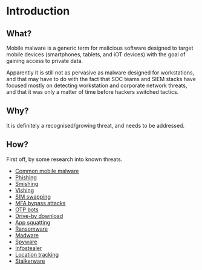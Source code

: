 # Introduction

## What?

Mobile malware is a generic term for malicious software designed to target mobile devices (smartphones, tablets, and iOT devices) with the goal of gaining access to private data.

Apparently it is still not as pervasive as malware designed for workstations, and that may have to do with the fact that SOC teams and SIEM stacks have focused mostly on detecting workstation and corporate network threats, and that it was only a matter of time before hackers switched tactics.

## Why?

It is definitely a recognised/growing threat, and needs to be addressed. 

## How?

First off, by some research into known threats.

* [Common mobile malware](malware.md)
* [Phishing](../general/phishing.md)
* [Smishing](smishing.md)
* [Vishing](vishing.md)
* [SIM swapping](swapping.md)
* [MFA bypass attacks](../general/mfa.md)
* [OTP bots](otp-bots.md)
* [Drive-by download](../general/drive-by.md)
* [App squatting](squatting.md)
* [Ransomware](ransomware.md)
* [Madware](madware.md)
* [Spyware](spyware.md)
* [Infostealer](infostealer.md)
* [Location tracking](tracking.md)
* [Stalkerware](stalkerware.md)







